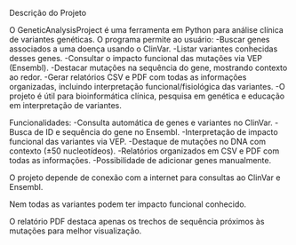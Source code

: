 Descrição do Projeto

O GeneticAnalysisProject é uma ferramenta em Python para análise clínica de variantes genéticas.
O programa permite ao usuário:
-Buscar genes associados a uma doença usando o ClinVar.
-Listar variantes conhecidas desses genes.
-Consultar o impacto funcional das mutações via VEP (Ensembl).
-Destacar mutações na sequência do gene, mostrando contexto ao redor.
-Gerar relatórios CSV e PDF com todas as informações organizadas, incluindo interpretação funcional/fisiológica das variantes.
-O projeto é útil para bioinformática clínica, pesquisa em genética e educação em interpretação de variantes.

Funcionalidades:
-Consulta automática de genes e variantes no ClinVar.
-Busca de ID e sequência do gene no Ensembl.
-Interpretação de impacto funcional das variantes via VEP.
-Destaque de mutações no DNA com contexto (±50 nucleotídeos).
-Relatórios organizados em CSV e PDF com todas as informações.
-Possibilidade de adicionar genes manualmente.


O projeto depende de conexão com a internet para consultas ao ClinVar e Ensembl.

Nem todas as variantes podem ter impacto funcional conhecido.

O relatório PDF destaca apenas os trechos de sequência próximos às mutações para melhor visualização.
